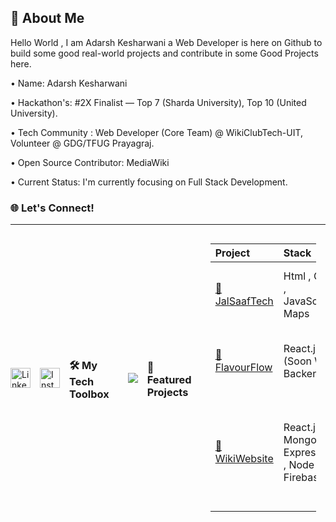 
## 🚀 About Me
Hello World , I am Adarsh Kesharwani a Web Developer is here on Github to build some good real-world projects and contribute in some Good Projects here.

• Name: Adarsh Kesharwani 

• Hackathon's: #2X Finalist — Top 7 (Sharda University), Top 10 (United
University).

• Tech Community : Web Developer (Core Team) @ WikiClubTech-UIT, Volunteer @ 
GDG/TFUG Prayagraj.

• Open Source Contributor: MediaWiki

• Current Status: I'm currently focusing on Full Stack Development.


### 🌐 Let's Connect!

---

<div style="display: flex; gap: 15px; align-items: center;">
  <!-- LinkedIn -->
  <a href="https://www.linkedin.com/in/adarsh-kesharwani-bba666315/" target="_blank">
    <img src="https://cdn-icons-png.flaticon.com/512/174/174857.png" width="32" alt="LinkedIn" />
  </a>
    <!-- Instagram -->
  <a href="https://instagram.com/just_adarshhh" target="_blank">
    <img src="https://cdn-icons-png.flaticon.com/512/2111/2111463.png" width="32" alt="Instagram" />
  </a>

### 🛠️ My Tech Toolbox

---

<p align="left">
  <img src="https://skillicons.dev/icons?i=html,css,js,react,nodejs,expressjs,firebase" />
</p>

### 🚀 Featured Projects

---

|  Project |  Stack |  Highlights |  Demo |
| :--- | :--- | :--- | :--- |
| <a href="https://github.com/Adarsh240-feb/JalSaafTech" target="_blank" > 🔵 JalSaafTech </a> |  Html , CSS , JavaScript, Maps | Water Cleaniness Detection Device ,  Map Feature  | <a href="https://jalsaaftech.netlify.app" target="_self"> Live  </a> |
| <a href="https://github.com/Adarsh240-feb/Food" target="_blank" > 🔵 FlavourFlow </a> | React.js (Soon With Backend) | Fast Food Delivery , Highlight Protein in Food | <a href="https://adarsh240-feb.github.io/Food/" target="_self"> Live  </a> |
| <a href="https://github.com/Adarsh240-feb/WikiWebsite" target="_blank" > 🔵 WikiWebsite </a> | React.js , MongoDB , Express JS , Node JS , Firebase | Dynamic Contribution Leaderboard , Professional UI/UX , Community Level Website  | <a href="https://wikiclubtechuit.vercel.app/#/" target="_self"> Live  </a> |



<br>
